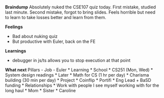 **Braindump**
Absolutely nuked the CSE107 quiz today. First mistake, studied last minute. Second mistake, forgot to bring slides. Feels horrible but need to learn to take losses better and learn from them. 

**Feelings**
- Bad about nuking quiz
- But productive with Euler, back on the FE

**Learnings**
- debugger in js/ts allows you to stop execution at that point

**What next**
Pillars
	- Job
		- Euler
	* Learning
		* School
		* CS251 (Mon, Wed)
		* System design readings
		* Later
			* Math for CS (1 hr per day)
			* Charisma building (30 min per day)
	* Project
		* Coinflip
		* Portifi
		* Eng Lead + BaSD funding
	* Relationships
		* Work with people I see myself working with for the long haul
		* Mom
		* Sister
		* Caroline